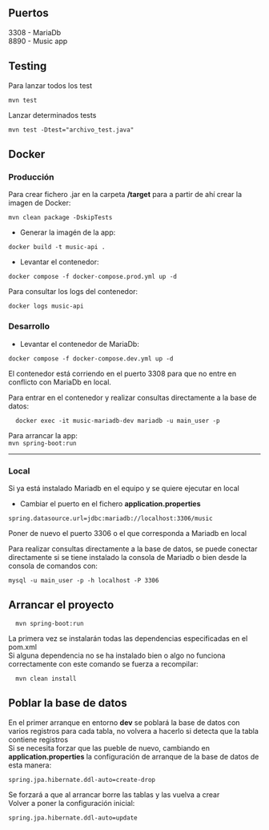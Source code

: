 ## Puertos  
3308 - MariaDb  
8890 - Music app
  
## Testing  

Para lanzar todos los test
~~~  
mvn test 
~~~   
  
Lanzar determinados tests

~~~  
mvn test -Dtest="archivo_test.java"
~~~ 

## Docker

### Producción
Para crear fichero .jar en la carpeta **/target** para a partir de ahí crear la imagen de Docker:
~~~  
mvn clean package -DskipTests 
~~~  
- Generar la imagén de la app:
~~~
docker build -t music-api .  
~~~
- Levantar el contenedor:
~~~
docker compose -f docker-compose.prod.yml up -d
~~~

Para consultar los logs del contenedor:
~~~
docker logs music-api
~~~

  ### Desarrollo
 
- Levantar el contenedor de MariaDb:  
~~~
docker compose -f docker-compose.dev.yml up -d
~~~
El contenedor está corriendo en el puerto 3308 para que no entre en conflicto con MariaDb en local.  
  
Para entrar en el contenedor y realizar consultas directamente a la base de datos:  
  ~~~  
    docker exec -it music-mariadb-dev mariadb -u main_user -p
  ~~~  
Para arrancar la app:  
`mvn spring-boot:run`  

***

### Local
   Si ya está instalado Mariadb en el equipo y se quiere ejecutar en local  
  - Cambiar el puerto en el fichero **application.properties** 
~~~  
spring.datasource.url=jdbc:mariadb://localhost:3306/music  
~~~
Poner de nuevo el puerto 3306 o el que corresponda a Mariadb en local 

Para realizar consultas directamente a la base de datos, se puede conectar directamente si se tiene instalado la consola de Mariadb o bien desde la consola de comandos con:  
~~~  
mysql -u main_user -p -h localhost -P 3306
~~~  

  
## Arrancar el proyecto  

~~~  
  mvn spring-boot:run
~~~    

La primera vez se instalarán todas las dependencias especificadas en el pom.xml  
Si alguna dependencia no se ha instalado bien o algo no funciona correctamente con este comando se fuerza a recompilar:  

~~~  
  mvn clean install
~~~ 

## Poblar la base de datos  
  
En el primer arranque en entorno **dev** se poblará la base de datos con varios registros para cada tabla, no volvera a hacerlo si detecta que la tabla contiene registros  
Si se necesita forzar que las pueble de nuevo, cambiando en **application.properties** la configuración de arranque de la base de datos de esta manera:  
~~~  
spring.jpa.hibernate.ddl-auto=create-drop
~~~    
Se forzará a que al arrancar borre las tablas y las vuelva a crear  
Volver a poner la configuración inicial:
~~~  
spring.jpa.hibernate.ddl-auto=update
~~~